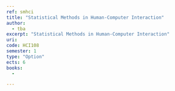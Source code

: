 ```yaml
---
ref: smhci
title: "Statistical Methods in Human-Computer Interaction"
author: 
  - tba
excerpt: "Statistical Methods in Human-Computer Interaction"
uri: 
code: HCI108
semester: 1
type: "Option"
ects: 6
books: 
  - 

---
```

